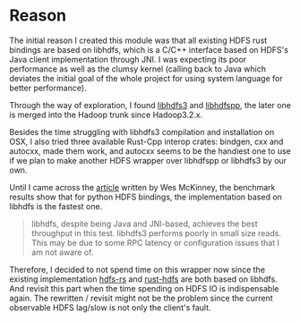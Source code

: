 # Reason

The initial reason I created this module was that all existing HDFS rust bindings are based on libhdfs,
which is a C/C++ interface based on HDFS's Java client implementation through JNI.
I was expecting its poor performance as well as the clumsy kernel 
(calling back to Java which deviates the initial goal of the whole project for using system language for better performance).

Through the way of exploration, I found [libhdfs3](https://github.com/ClickHouse-Extras/libhdfs3) and 
[libhdfspp](https://github.com/apache/hadoop/tree/trunk/hadoop-hdfs-project/hadoop-hdfs-native-client/src/main/native/libhdfspp),
the later one is merged into the Hadoop trunk since Hadoop3.2.x. 

Besides the time struggling with libhdfs3 compilation and installation on OSX, I also tried three available Rust-Cpp interop crates:
bindgen, cxx and autocxx, made them work, and autocxx seems to be the handiest one to use if we plan to make another HDFS wrapper
over libhdfspp or libhdfs3 by our own.

Until I came across the [article](https://wesmckinney.com/blog/python-hdfs-interfaces/) written by Wes McKinney,
the benchmark results show that for python HDFS bindings, the implementation based on libhdfs is the fastest one.

> libhdfs, despite being Java and JNI-based, achieves the best throughput in this test.
> libhdfs3 performs poorly in small size reads. This may be due to some RPC latency or configuration issues that I am not aware of.
 
Therefore, I decided to not spend time on this wrapper now since the existing implementation [hdfs-rs](https://github.com/hyunsik/hdfs-rs) and
[rust-hdfs](https://github.com/frqc/rust-hdfs) are both based on libhdfs. And revisit this part when the time spending on HDFS IO is indispensable again.
The rewritten / revisit might not be the problem since the current observable HDFS lag/slow is not only the client's fault.

